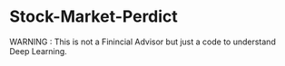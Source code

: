 # Stock-Market-Perdict
WARNING : This is not a Finincial Advisor but just a code to understand Deep Learning.
